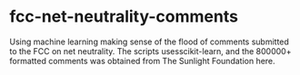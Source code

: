 fcc-net-neutrality-comments
===========================

Using machine learning making sense of the flood of comments submitted to the FCC on net neutrality. The scripts usesscikit-learn, and the 800000+ formatted comments was obtained from The Sunlight Foundation here. 
